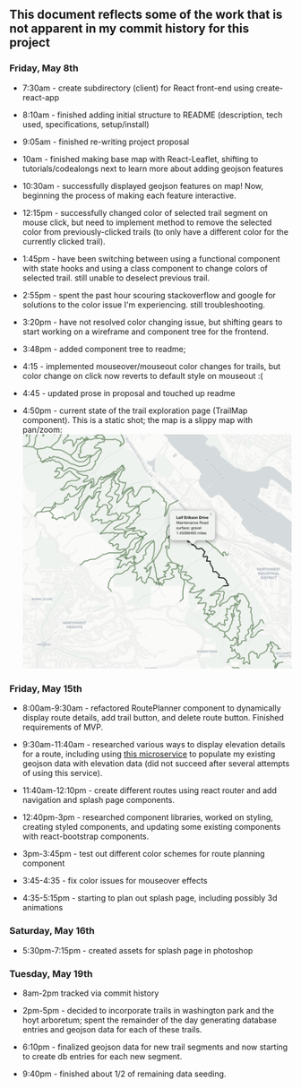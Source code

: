## This document reflects some of the work that is not apparent in my commit history for this project

### Friday, May 8th

* 7:30am - create subdirectory (client) for React front-end using create-react-app

* 8:10am - finished adding initial structure to README (description, tech used, specifications, setup/install)

* 9:05am - finished re-writing project proposal

* 10am - finished making base map with React-Leaflet, shifting to tutorials/codealongs next to learn more about adding geojson features

* 10:30am - successfully displayed geojson features on map! Now, beginning the process of making each feature interactive.

* 12:15pm - successfully changed color of selected trail segment on mouse click, but need to implement method to remove the selected color from previously-clicked trails (to only have a different color for the currently clicked trail).

* 1:45pm - have been switching between using a functional component with state hooks and using a class component to change colors of selected trail. still unable to deselect previous trail.

* 2:55pm - spent the past hour scouring stackoverflow and google for solutions to the color issue I'm experiencing. still troubleshooting.

* 3:20pm - have not resolved color changing issue, but shifting gears to start working on a wireframe and component tree for the frontend.

* 3:48pm - added component tree to readme;

* 4:15 - implemented mouseover/mouseout color changes for trails, but color change on click now reverts to default style on mouseout :(

* 4:45 - updated prose in proposal and touched up readme

* 4:50pm - current state of the trail exploration page (TrailMap component). This is a static shot; the map is a slippy map with pan/zoom:
![trail map](/planning/progress-photo.png)

### Friday, May 15th

* 8:00am-9:30am - refactored RoutePlanner component to dynamically display route details, add trail button, and delete route button. Finished requirements of MVP.

* 9:30am-11:40am - researched various ways to display elevation details for a route, including using [this microservice](https://github.com/perliedman/elevation-service) to populate my existing geojson data with elevation data (did not succeed after several attempts of using this service).

* 11:40am-12:10pm - create different routes using react router and add navigation and splash page components.

* 12:40pm-3pm - researched component libraries, worked on styling, creating styled components, and updating some existing components with react-bootstrap components.

* 3pm-3:45pm - test out different color schemes for route planning component

* 3:45-4:35 - fix color issues for mouseover effects

* 4:35-5:15pm - starting to plan out splash page, including possibly 3d animations

### Saturday, May 16th

* 5:30pm-7:15pm - created assets for splash page in photoshop

### Tuesday, May 19th

* 8am-2pm tracked via commit history

* 2pm-5pm - decided to incorporate trails in washington park and the hoyt arboretum; spent the remainder of the day generating database entries and geojson data for each of these trails.

* 6:10pm - finalized geojson data for new trail segments and now starting to create db entries for each new segment.

* 9:40pm - finished about 1/2 of remaining data seeding.